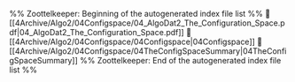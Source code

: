 %% Zoottelkeeper: Beginning of the autogenerated index file list  %%
📄 [[4Archive/Algo2/04Configspace/04_AlgoDat2_The_Configuration_Space.pdf|04_AlgoDat2_The_Configuration_Space.pdf]]
📄 [[4Archive/Algo2/04Configspace/04Configspace|04Configspace]]
📄 [[4Archive/Algo2/04Configspace/04TheConfigSpaceSummary|04TheConfigSpaceSummary]]
%% Zoottelkeeper: End of the autogenerated index file list  %%
